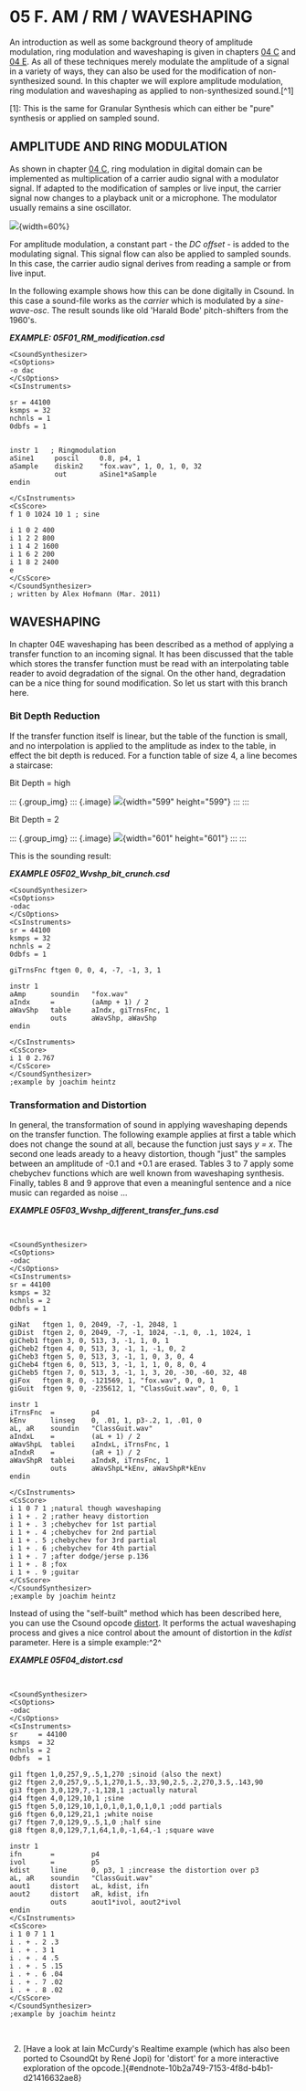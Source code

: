 05 F. AM / RM / WAVESHAPING
===========================

An introduction as well as some background theory of amplitude
modulation, ring modulation and waveshaping is given in chapters
[04 C](04-c-amplitude-and-ring-modulation.md) and
[04 E](04-e-waveshaping.md). As all of these techniques merely
modulate the amplitude of a signal in a variety of ways, they can also
be used for the modification of non-synthesized sound. In this chapter
we will explore amplitude modulation, ring modulation and waveshaping as
applied to non-synthesized sound.[^1]

[1]:  This is the same for Granular Synthesis which can either be
      "pure" synthesis or applied on sampled sound.



AMPLITUDE AND RING MODULATION
-----------------------------

As shown in chapter [04 C](04-c-amplitude-and-ring-modulation.md), ring modulation in digital domain can be implemented as multiplication of a carrier audio signal with a modulator signal. If adapted to the modification of samples or live input, the carrier signal now changes to a playback unit or a microphone. The modulator usually remains a sine oscillator.

![](../resources/images/05-f-RM.png){width=60%}

For amplitude modulation, a constant part - the *DC offset* - is added to the modulating signal. This signal flow can also be applied to sampled sounds. In this case, the carrier audio signal derives from reading a sample or from live input.

In the following example shows how this can be done digitally in Csound.
In this case a sound-file works as the *carrier* which is modulated by a
*sine-wave-osc*. The result sounds like old \'Harald Bode\'
pitch-shifters from the 1960\'s.

***EXAMPLE: 05F01\_RM\_modification.csd***

    <CsoundSynthesizer>
    <CsOptions>
    -o dac
    </CsOptions>
    <CsInstruments>

    sr = 44100
    ksmps = 32
    nchnls = 1
    0dbfs = 1


    instr 1   ; Ringmodulation
    aSine1     poscil     0.8, p4, 1
    aSample    diskin2    "fox.wav", 1, 0, 1, 0, 32
               out        aSine1*aSample
    endin

    </CsInstruments>
    <CsScore>
    f 1 0 1024 10 1 ; sine

    i 1 0 2 400
    i 1 2 2 800
    i 1 4 2 1600
    i 1 6 2 200
    i 1 8 2 2400
    e
    </CsScore>
    </CsoundSynthesizer>
    ; written by Alex Hofmann (Mar. 2011)

WAVESHAPING
-----------

In chapter 04E waveshaping has been described as a method of applying a
transfer function to an incoming signal. It has been discussed that the
table which stores the transfer function must be read with an
interpolating table reader to avoid degradation of the signal. On the
other hand, degradation can be a nice thing for sound modification. So
let us start with this branch here.

### Bit Depth Reduction

If the transfer function itself is linear, but the table of the function
is small, and no interpolation is applied to the amplitude as index to
the table, in effect the bit depth is reduced. For a function table of
size 4, a line becomes a staircase:

Bit Depth = high                                                

::: {.group_img}
::: {.image}
![](../resources/images/05fbild1a.png){width="599" height="599"}
:::
:::

Bit Depth = 2

::: {.group_img}
::: {.image}
![](../resources/images/05fbild2a.png){width="601" height="601"}
:::
:::

This is the sounding result:

***EXAMPLE 05F02\_Wvshp\_bit\_crunch.csd***

    <CsoundSynthesizer>
    <CsOptions>
    -odac
    </CsOptions>
    <CsInstruments>
    sr = 44100
    ksmps = 32
    nchnls = 2
    0dbfs = 1

    giTrnsFnc ftgen 0, 0, 4, -7, -1, 3, 1

    instr 1
    aAmp      soundin   "fox.wav"
    aIndx     =         (aAmp + 1) / 2
    aWavShp   table     aIndx, giTrnsFnc, 1
              outs      aWavShp, aWavShp
    endin

    </CsInstruments>
    <CsScore>
    i 1 0 2.767
    </CsScore>
    </CsoundSynthesizer>
    ;example by joachim heintz

### Transformation and Distortion

In general, the transformation of sound in applying waveshaping depends
on the transfer function. The following example applies at first a table
which does not change the sound at all, because the function just says
*y = x*. The second one leads aready to a heavy distortion, though
\"just\" the samples between an amplitude of -0.1 and +0.1 are erased.
Tables 3 to 7 apply some chebychev functions which are well known from
waveshaping synthesis. Finally, tables 8 and 9 approve that even a
meaningful sentence and a nice music can regarded as noise \...

***EXAMPLE 05F03\_Wvshp\_different\_transfer\_funs.csd***

 

    <CsoundSynthesizer>
    <CsOptions>
    -odac
    </CsOptions>
    <CsInstruments>
    sr = 44100
    ksmps = 32
    nchnls = 2
    0dbfs = 1

    giNat   ftgen 1, 0, 2049, -7, -1, 2048, 1
    giDist  ftgen 2, 0, 2049, -7, -1, 1024, -.1, 0, .1, 1024, 1
    giCheb1 ftgen 3, 0, 513, 3, -1, 1, 0, 1
    giCheb2 ftgen 4, 0, 513, 3, -1, 1, -1, 0, 2
    giCheb3 ftgen 5, 0, 513, 3, -1, 1, 0, 3, 0, 4
    giCheb4 ftgen 6, 0, 513, 3, -1, 1, 1, 0, 8, 0, 4
    giCheb5 ftgen 7, 0, 513, 3, -1, 1, 3, 20, -30, -60, 32, 48
    giFox   ftgen 8, 0, -121569, 1, "fox.wav", 0, 0, 1
    giGuit  ftgen 9, 0, -235612, 1, "ClassGuit.wav", 0, 0, 1

    instr 1
    iTrnsFnc  =         p4
    kEnv      linseg    0, .01, 1, p3-.2, 1, .01, 0
    aL, aR    soundin   "ClassGuit.wav"
    aIndxL    =         (aL + 1) / 2
    aWavShpL  tablei    aIndxL, iTrnsFnc, 1
    aIndxR    =         (aR + 1) / 2
    aWavShpR  tablei    aIndxR, iTrnsFnc, 1
              outs      aWavShpL*kEnv, aWavShpR*kEnv
    endin

    </CsInstruments>
    <CsScore>
    i 1 0 7 1 ;natural though waveshaping
    i 1 + . 2 ;rather heavy distortion
    i 1 + . 3 ;chebychev for 1st partial
    i 1 + . 4 ;chebychev for 2nd partial
    i 1 + . 5 ;chebychev for 3rd partial
    i 1 + . 6 ;chebychev for 4th partial
    i 1 + . 7 ;after dodge/jerse p.136
    i 1 + . 8 ;fox
    i 1 + . 9 ;guitar
    </CsScore>
    </CsoundSynthesizer>
    ;example by joachim heintz

Instead of using the \"self-built\" method which has been described
here, you can use the Csound opcode
[distort](https://csound.com/docs/manual/distort.html). It performs
the actual waveshaping process and gives a nice control about the amount
of distortion in the *kdist* parameter. Here is a simple example:^2^ 

***EXAMPLE 05F04\_distort.csd***

 

    <CsoundSynthesizer>
    <CsOptions>
    -odac
    </CsOptions>
    <CsInstruments>
    sr     = 44100
    ksmps  = 32
    nchnls = 2
    0dbfs  = 1

    gi1 ftgen 1,0,257,9,.5,1,270 ;sinoid (also the next)
    gi2 ftgen 2,0,257,9,.5,1,270,1.5,.33,90,2.5,.2,270,3.5,.143,90
    gi3 ftgen 3,0,129,7,-1,128,1 ;actually natural
    gi4 ftgen 4,0,129,10,1 ;sine
    gi5 ftgen 5,0,129,10,1,0,1,0,1,0,1,0,1 ;odd partials
    gi6 ftgen 6,0,129,21,1 ;white noise
    gi7 ftgen 7,0,129,9,.5,1,0 ;half sine
    gi8 ftgen 8,0,129,7,1,64,1,0,-1,64,-1 ;square wave

    instr 1
    ifn       =         p4
    ivol      =         p5
    kdist     line      0, p3, 1 ;increase the distortion over p3
    aL, aR    soundin   "ClassGuit.wav"
    aout1     distort   aL, kdist, ifn
    aout2     distort   aR, kdist, ifn
              outs      aout1*ivol, aout2*ivol
    endin
    </CsInstruments>
    <CsScore>
    i 1 0 7 1 1
    i . + . 2 .3
    i . + . 3 1
    i . + . 4 .5
    i . + . 5 .15
    i . + . 6 .04
    i . + . 7 .02
    i . + . 8 .02
    </CsScore>
    </CsoundSynthesizer>
    ;example by joachim heintz

 

2.  [Have a look at Iain McCurdy\'s Realtime example (which has also
    been ported to CsoundQt by René Jopi) for \'distort\' for a more
    interactive exploration of the
    opcode.]{#endnote-10b2a749-7153-4f8d-b4b1-d21416632ae8}
